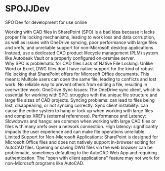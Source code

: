 # SPOJJDev
SPO Dev for development for use online


Working with CAD files in SharePoint (SPO) is a bad idea because it lacks proper file locking mechanisms, leading to work loss and data corruption, as well as issues with OneDrive syncing, poor performance with large files and xrefs, and unreliable support for non-Microsoft desktop applications. Instead, use a dedicated CAD product lifecycle management (PLM) system like Autodesk Vault or a properly configured on-premise server.  
Why SPO is problematic for CAD files
Lack of Native File Locking: Unlike Word or Excel, DWG files don't have native support for the kind of robust file locking that SharePoint offers for Microsoft Office documents. This means:
Multiple users can open the same file, leading to conflicts and lost work. 
No reliable way to prevent others from editing a file, resulting in overwritten work. 
OneDrive Sync Issues: The OneDrive sync client, which is essential for working with SPO, struggles with the unique file structure and large file sizes of CAD projects. 
Syncing problems: can lead to files being lost, disappearing, or not syncing correctly. 
Sync client instability: can cause the entire system to hang or lock up when working with large files and complex XREFs (external references). 
Performance and Latency:
Slowdowns and hangs: are common when working with large CAD files or files with many xrefs over a network connection. 
High latency: significantly impacts the user experience and can make file operations unreliable. 
Limited Support for Non-Microsoft Applications: SharePoint is designed for Microsoft Office files and does not natively support in-browser editing for AutoCAD files. 
Opening or saving DWG files via the web browser can be problematic, sometimes defaulting to the AutoCAD Web App and requiring authentication. 
The "open with client applications" feature may not work for non-Microsoft programs like AutoCAD. 
